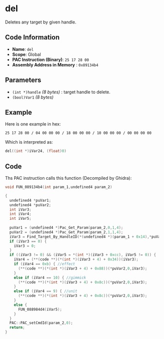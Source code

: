 # del

Deletes any target by given handle.

## Code Information

- **Name**: `del`
- **Scope**: Global
- **PAC Instruction (Binary)**: `25 17 28 00`
- **Assembly Address in Memory** : `0x89134b4`

## Parameters

- `(int *)handle` *(8 bytes)* : target handle to delete.
- `(bool)Var1` *(8 bytes)*

## Example

Here is one example in hex:

```25 17 28 00 / 04 00 00 00 / 18 00 00 00 / 10 00 00 00 / 00 00 00 00```

Which is interpreted as:

```c
del((int *)iVar24, (float)0)
```

## Code

Ths PAC instruction calls this function (Decompiled by Ghidra):

```c
void FUN_089134b4(int param_1,undefined4 param_2)

{
  undefined4 *puVar1;
  undefined4 *puVar2;
  int iVar3;
  int iVar4;
  int iVar5;
  
  puVar1 = (undefined4 *)Pac_Get_Param(param_2,0,1,4);
  puVar2 = (undefined4 *)Pac_Get_Param(param_2,1,1,4);
  iVar3 = Find_Target_By_HandleID(*(undefined4 *)(param_1 + 0x14),*puVar1,1);
  if (iVar3 == 0) {
    iVar3 = 0;
  }
  if ((iVar3 != 0) && (iVar5 = *(int *)(iVar3 + 0xcc), iVar5 != 0)) {
    iVar4 = (**(code **)(*(int *)(iVar3 + 4) + 0x34))(iVar3);
    if (iVar4 == 0xb) { //effect
      (**(code **)(*(int *)(iVar3 + 4) + 0x88))(*puVar2,0,iVar3);
    }
    else if (iVar4 == 10) { //gimmick
      (**(code **)(*(int *)(iVar3 + 4) + 0x8c))(*puVar2,0,iVar3);
    }
    else if (iVar4 == 9) { //unit
      (**(code **)(*(int *)(iVar3 + 4) + 0x8c))(*puVar2,0,iVar3);
    }
    else {
      FUN_088984d4(iVar5);
    }
  }
  PAC::PAC_setCmdId(param_2,0);
  return;
}
```

